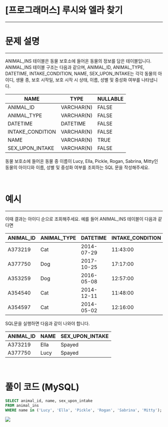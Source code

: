 # [프로그래머스] 루시와 엘라 찾기
---
# 문제 설명
---
ANIMAL_INS 테이블은 동물 보호소에 들어온 동물의 정보를 담은 테이블입니다. ANIMAL_INS 테이블 구조는 다음과 같으며, ANIMAL_ID, ANIMAL_TYPE, DATETIME, INTAKE_CONDITION, NAME, SEX_UPON_INTAKE는 각각 동물의 아이디, 생물 종, 보호 시작일, 보호 시작 시 상태, 이름, 성별 및 중성화 여부를 나타냅니다.

|NAME|TYPE|NULLABLE|
|---|---|---|
|ANIMAL_ID|VARCHAR(N)|FALSE|
|ANIMAL_TYPE|VARCHAR(N)|FALSE|
|DATETIME|DATETIME|FALSE|
|INTAKE_CONDITION|VARCHAR(N)|FALSE|
|NAME|VARCHAR(N)|TRUE|
|SEX_UPON_INTAKE|VARCHAR(N)|FALSE|

동물 보호소에 들어온 동물 중 이름이 Lucy, Ella, Pickle, Rogan, Sabrina, Mitty인 동물의 아이디와 이름, 성별 및 중성화 여부를 조회하는 SQL 문을 작성해주세요.

<br>

# 예시
---
이때 결과는 아이디 순으로 조회해주세요. 예를 들어 ANIMAL_INS 테이블이 다음과 같다면

|ANIMAL_ID|ANIMAL_TYPE|DATETIME|INTAKE_CONDITION|NAME|SEX_UPON_INTAKE|
|---|---|---|---|---|---|
|A373219|Cat|2014-07-29|11:43:00|Normal|Ella|Spayed|Female|
|A377750|Dog|2017-10-25|17:17:00|Normal|Lucy|Spayed|Female|
|A353259|Dog|2016-05-08|12:57:00|Injured|Bj|Neutered|Male|
|A354540|Cat|2014-12-11|11:48:00|Normal|Tux|Neutered|Male|
|A354597|Cat|2014-05-02|12:16:00|Normal|Ariel|Spayed|Female|

SQL문을 실행하면 다음과 같이 나와야 합니다.

|ANIMAL_ID|NAME|SEX_UPON_INTAKE|
|---|---|---|
|A373219|Ella|Spayed|Female|
|A377750|Lucy|Spayed|Female|

<br>

# 풀이 코드 (MySQL)
```sql
SELECT animal_id, name, sex_upon_intake
FROM animal_ins
WHERE name in ('Lucy', 'Ella', 'Pickle', 'Rogan', 'Sabrina', 'Mitty');
```
![](https://velog.velcdn.com/images/reyang/post/d19d6ba4-3513-4f8d-97e4-22dde60654fa/image.png)


<br>
